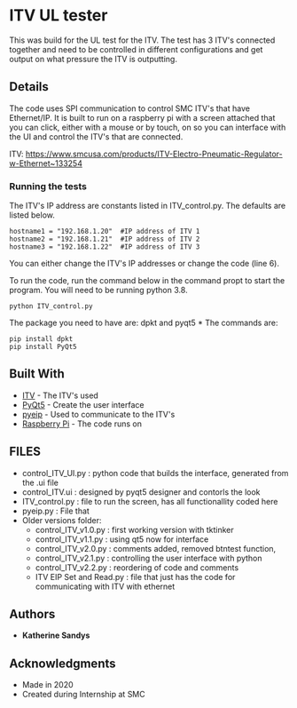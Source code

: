 # ITV UL tester

This was build for the UL test for the ITV. The test has 3 ITV's connected together and need to be controlled in different configurations and get output on what pressure the ITV is outputting.

## Details

The code uses SPI communication to control SMC ITV's that have Ethernet/IP. It is built to run on a raspberry pi with a screen attached that you can click, either with a mouse or by touch, on so you can interface with the UI and control the ITV's that are connected.
 
 ITV: https://www.smcusa.com/products/ITV-Electro-Pneumatic-Regulator-w-Ethernet~133254

### Running the tests

The ITV's IP address are constants listed in ITV_control.py. The defaults are listed below.

```
hostname1 = "192.168.1.20"  #IP address of ITV 1
hostname2 = "192.168.1.21"  #IP address of ITV 2
hostname3 = "192.168.1.22"  #IP address of ITV 3
```

You can either change the ITV's IP addresses or change the code (line 6).

To run the code, run the command below in the command propt to start the program. You will need to be running python 3.8.
```
python ITV_control.py
```
The package you need to have are: dpkt and pyqt5
* 
The commands are:
```
pip install dpkt
pip install PyQt5
```

## Built With

* [ITV](https://www.smcusa.com/products/ITV-Electro-Pneumatic-Regulator-w-Ethernet~133254) - The ITV's used
* [PyQt5](https://pypi.org/project/PyQt5/) - Create the user interface
* [pyeip]() - Used to communicate to the ITV's
* [Raspberry Pi](https://www.raspberrypi.org/products/raspberry-pi-3-model-b-plus/) - The code runs on

## FILES

* control_ITV_UI.py : python code that builds the interface, generated from the .ui file
* control_ITV.ui : designed by pyqt5 designer and contorls the look
* ITV_control.py : file to run the screen, has all functionallity coded here
* pyeip.py : File that
* Older versions folder:
  * control_ITV_v1.0.py : first working version with tktinker
  * control_ITV_v1.1.py : using qt5 now for interface
  * control_ITV_v2.0.py : comments added, removed btntest function,
  * control_ITV_v2.1.py : controlling the user interface with python
  * control_ITV_v2.2.py : reordering of code and comments
  * ITV EIP Set and Read.py : file that just has the code for communicating with ITV with ethernet

## Authors

* **Katherine Sandys**

## Acknowledgments

* Made in 2020
* Created during Internship at SMC
